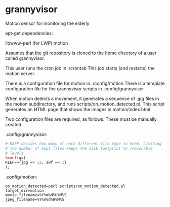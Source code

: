# grannyvisor
Motion sensor for monitoring the elderly

apt-get dependencies:

libwww-perl (for LWP)
motion

Assumes that the git repository is cloned to the home directory of a
user called grannyvisor.

This user runs the cron job in ./crontab
This job starts (and restarts) the motion server.

There is a configuration file for motion in ./config/motion
There is a template configuration file for the grannyvisor scripts in
.config/grannyvisor

When motion detects a movement, it generates a sequence of .jpg files in
the motion subdirectory, and runs scripts/on_motion_detected.pl. This
script generates an HTML page that shows the images in motion/index.html

Two configuration files are required, as follows. These must be manually
created.

.config/grannyvisor:
 
```perl
# KEEP decides how many of each different file type to keep. Limiting
# the number of kept files keeps the disk footprint to reasonable
# levels
%config=(
KEEP=>{jpg => 12, swf => 1}
);
```

.config/motion:

```
on_motion_detected=perl scripts/on_motion_detected.pl
target_dir=motion
movie_filename=%Y%m%d%H%M%S
jpeg_filename=%Y%m%d%H%M%S
```
